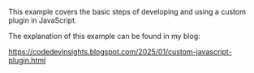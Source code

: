 This example covers the basic steps of developing and using a custom plugin in JavaScript.

The explanation of this example can be found in my blog:

https://codedevinsights.blogspot.com/2025/01/custom-javascript-plugin.html
